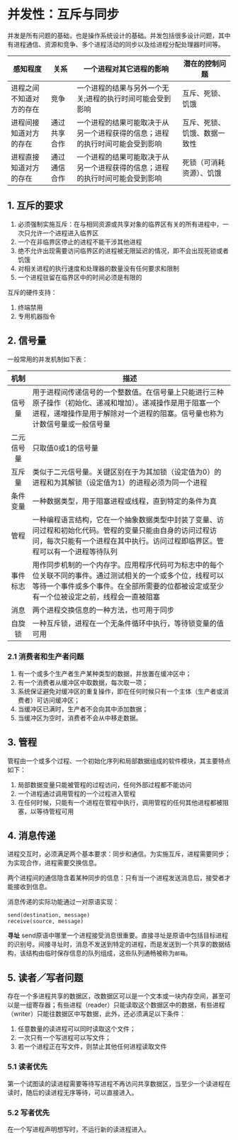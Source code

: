 # 并发性：互斥与同步

并发是所有问题的基础，也是操作系统设计的基础。并发包括很多设计问题，其中有进程通信、资源和竞争、多个进程活动的同步以及给进程分配处理器时间等。

| 感知程度         | 关系     | 一个进程对其它进程的影响                           | 潜在的控制问题        |
| ------------ | ------ | -------------------------------------- | -------------- |
| 进程之间不知道对方的存在 | 竞争     | 一个进程的结果与另外一个无关;进程的执行时间可能会受到影响          | 互斥、死锁、饥饿       |
| 进程间接知道对方的存在  | 通过共享合作 | 一个进程的结果可能取决于从另一个进程获得的信息；进程的执行时间可能会受到影响 | 互斥、死锁、饥饿、数据一致性 |
| 进程直接知道对方的存在  | 通过通信合作 | 一个进程的结果可能取决于从另一个进程获得的信息；进程的执行时间可能会受到影响 | 死锁（可消耗资源）、饥饿   |



## 1. 互斥的要求

1. 必须强制实施互斥：在与相同资源或共享对象的临界区有关的所有进程中，一次只允许一个进程进入临界区
2. 一个在非临界区停止的进程不能干涉其他进程
3. 绝不允许出现需要访问临界区的进程被无限延迟的情况，即不会出现死锁或者饥饿
4. 对相关进程的执行速度和处理器的数量没有任何要求和限制
5. 一个进程驻留在临界区中的时间必须是有限的



互斥的硬件支持：

1. 终端禁用
2. 专用机器指令



## 2. 信号量

一般常用的并发机制如下表：

|  机制   | 描述                                       |
| :---: | ---------------------------------------- |
|  信号量  | 用于进程间传递信号的一个整数值。在信号量上只能进行三种原子操作（初始化、递减和增加）。递减操作是用于阻塞一个进程，递增操作是用于解除对一个进程的阻塞。信号量也称为计数信号量或一般信号量 |
| 二元信号量 | 只取值0或1的信号量                               |
|  互斥量  | 类似于二元信号量。关键区别在于为其加锁（设定值为0）的进程和为其解锁（设定值为1）的进程必须为同一个进程 |
| 条件变量  | 一种数据类型，用于阻塞进程或线程，直到特定的条件为真               |
|  管程   | 一种编程语言结构，它在一个抽象数据类型中封装了变量、访问过程和初始化代码。管程的变量只能由自身的访问过程访问，每次只能有一个进程在其中执行。访问过程即临界区。管程可以有一个进程等待队列 |
| 事件标志  | 用作同步机制的一个内存字。应用程序代码可为标志中的每个位关联不同的事件。通过测试相关的一个或多个位，线程可以等待一个事件或多个事件。在全部所需要的位都被设定或至少有一个位被设定之前，线程会一直被阻塞 |
|  消息   | 两个进程交换信息的一种方法，也可用于同步                     |
|  自旋锁  | 一种互斥锁，进程在一个无条件循环中执行，等待锁变量的值可用            |



### 2.1 消费者和生产者问题

1. 有一个或多个生产者生产某种类型的数据，并放置在缓冲区中；
2. 有一个消费者从缓冲区中取数据，每次取一项；
3. 系统保证避免对缓冲区的重复操作，即在任何时候只有一个主体（生产者或消费者）可访问缓冲区；
4. 当缓冲区已满时，生产者不会向其中添加数据；
5. 当缓冲区为空时，消费者不会从中移走数据。



## 3. 管程

管程由一个或多个过程、一个初始化序列和局部数据组成的软件模块，其主要特点如下：

1. 局部数据变量只能被管程的过程访问，任何外部过程都不能访问
2. 一个进程通过调用管程的一个过程进入管程
3. 在任何时候，只能有一个进程在管程中执行，调用管程的任何其他进程都被阻塞，以等待管程可用



## 4. 消息传递

进程交互时，必须满足两个基本要求：同步和通信。为实施互斥，进程需要同步；为实现合作，进程需要交换信息。

两个进程间的通信隐含着某种同步的信息：只有当一个进程发送消息后，接受者才能接收到信息。

消息传递的实际功能通过一对原语实现：

```shell
send(destination, message)
receive(source, message)
```

**寻址**	send原语中哪里一个进程接受消息很重要。直接寻址是原语中包括目标进程的识别号。间接寻址时，消息不发送到特定的进程，而是发送到一个共享的数据结构，该结构由临时保存信息的队列组成，这些队列通畅被称为`邮箱`。

## 5. 读者／写者问题

存在一个多进程共享的数据区，改数据区可以是一个文本或一块内存空间，甚至可以是一组寄存器；有些进程（reader）只能读取这个数据区中的数据，有些进程（writer）只能往数据区中写数据，此外，还必须满足以下条件：

1. 任意数量的读进程可以同时读取这个文件；
2. 一次只有一个写进程可以写文件；
3. 若一个进程正在写文件，则禁止其他任何进程读取文件

### 5.1 读者优先

第一个试图读的读进程需要等待写进程不再访问共享数据区，当至少一个读进程在读时，随后的读进程无序等待，可以直接进入。

### 5.2 写者优先

在一个写进程声明想写时，不运行新的读进程进入。
